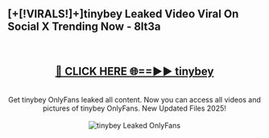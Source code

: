 <h2>[+[!VIRALS!]+]tinybey Leaked Video Viral On Social X Trending Now - 8lt3a</h2>
<br>
<div align="center">
<h2><a href="https://libra.edu.pl?tinybey" rel="nofollow">🔴 CLICK HERE 🌐==►► tinybey</a></h2>
<br>
Get tinybey OnlyFans leaked all content. Now you can access all videos and pictures of tinybey OnlyFans. New Updated Files 2025!
<br>
<br>
<a href="https://libra.edu.pl?tinybey" rel="nofollow" data-target="animated-image.originalLink"><img src="https://i.ibb.co.com/WyWwxjT/player-gif2.gif" alt="tinybey Leaked OnlyFans" style="max-width: 100%; display: inline-block;" data-target="animated-image.originalImage"></a>
</div>
<br>